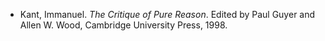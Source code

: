 -   Kant, Immanuel. _The Critique of Pure Reason_. Edited by Paul Guyer and Allen W. Wood, Cambridge University Press, 1998.
